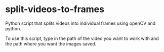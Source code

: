 # split-videos-to-frames

Python script that splits videos into individual frames using openCV and python.  

To use this script, type in the path of the video you want to work with and the path where you want the images saved.
